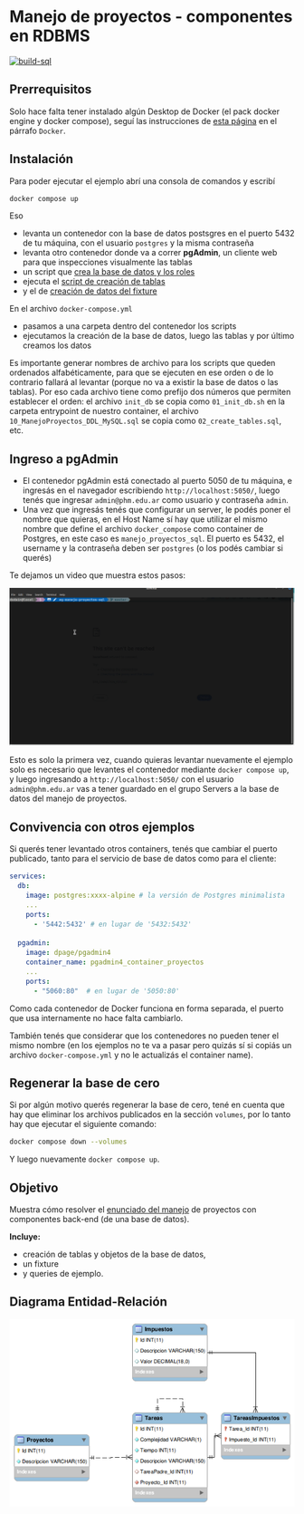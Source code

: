 # Manejo de proyectos - componentes en RDBMS

[![build-sql](https://github.com/uqbar-project/eg-manejo-proyectos-sql/actions/workflows/build.yml/badge.svg)](https://github.com/uqbar-project/eg-manejo-proyectos-sql/actions/workflows/build.yml)

## Prerrequisitos

Solo hace falta tener instalado algún Desktop de Docker (el pack docker engine y docker compose), seguí las instrucciones de [esta página](https://phm.uqbar-project.org/material/software) en el párrafo `Docker`.

## Instalación

Para poder ejecutar el ejemplo abrí una consola de comandos y escribí

```bash
docker compose up
```

Eso

- levanta un contenedor con la base de datos postsgres en el puerto 5432 de tu máquina, con el usuario `postgres` y la misma contraseña
- levanta otro contenedor donde va a correr **pgAdmin**, un cliente web para que inspecciones visualmente las tablas
- un script que [crea la base de datos y los roles](init_db.sh)
- ejecuta el [script de creación de tablas](10_ManejoProyectos_DDL_MySQL.sql)
- y el de [creación de datos del fixture](20_ManejoProyectos_Fixture_MySQL.sql)

En el archivo `docker-compose.yml` 

- pasamos a una carpeta dentro del contenedor los scripts
- ejecutamos la creación de la base de datos, luego las tablas y por último creamos los datos

Es importante generar nombres de archivo para los scripts que queden ordenados alfabéticamente, para que se ejecuten en ese orden o de lo contrario fallará al levantar (porque no va a existir la base de datos o las tablas). Por eso cada archivo tiene como prefijo dos números que permiten establecer el orden: el archivo `init_db` se copia como `01_init_db.sh` en la carpeta entrypoint de nuestro container, el archivo `10_ManejoProyectos_DDL_MySQL.sql` se copia como `02_create_tables.sql`, etc.

## Ingreso a pgAdmin

- El contenedor pgAdmin está conectado al puerto 5050 de tu máquina, e ingresás en el navegador escribiendo `http://localhost:5050/`, luego tenés que ingresar `admin@phm.edu.ar` como usuario y contraseña `admin`. 
- Una vez que ingresás tenés que configurar un server, le podés poner el nombre que quieras, en el Host Name sí hay que utilizar el mismo nombre que define el archivo `docker_compose` como container de Postgres, en este caso es `manejo_proyectos_sql`. El puerto es 5432, el username y la contraseña deben ser `postgres` (o los podés cambiar si querés)

Te dejamos un video que muestra estos pasos:

![configuración pgAdmin](./images/demo.gif)

Esto es solo la primera vez, cuando quieras levantar nuevamente el ejemplo solo es necesario que levantes el contenedor mediante `docker compose up`, y luego ingresando a `http://localhost:5050/` con el usuario `admin@phm.edu.ar` vas a tener guardado en el grupo Servers a la base de datos del manejo de proyectos.

## Convivencia con otros ejemplos

Si querés tener levantado otros containers, tenés que cambiar el puerto publicado, tanto para el servicio de base de datos como para el cliente:

```yml
services:
  db:
    image: postgres:xxxx-alpine # la versión de Postgres minimalista
    ...
    ports:
      - '5442:5432' # en lugar de '5432:5432'

  pgadmin:
    image: dpage/pgadmin4
    container_name: pgadmin4_container_proyectos
    ...
    ports:
      - "5060:80"  # en lugar de '5050:80'
```

Como cada contenedor de Docker funciona en forma separada, el puerto que usa internamente no hace falta cambiarlo. 

También tenés que considerar que los contenedores no pueden tener el mismo nombre (en los ejemplos no te va a pasar pero quizás sí si copiás un archivo `docker-compose.yml` y no le actualizás el container name).

## Regenerar la base de cero

Si por algún motivo querés regenerar la base de cero, tené en cuenta que hay que eliminar los archivos publicados en la sección `volumes`, por lo tanto hay que ejecutar el siguiente comando:

```bash
docker compose down --volumes
```

Y luego nuevamente `docker compose up`.

## Objetivo

Muestra cómo resolver el [enunciado del manejo](https://docs.google.com/document/d/1ouK1dvoLmHaesuwOHp4EsHUKVGZSATJwGL94g9roZfE/edit) de proyectos con componentes back-end (de una base de datos). 

**Incluye:** 

* creación de tablas y objetos de la base de datos, 
* un fixture 
* y queries de ejemplo.

## Diagrama Entidad-Relación

![DER](images/DER_manejoProyectos.png)
